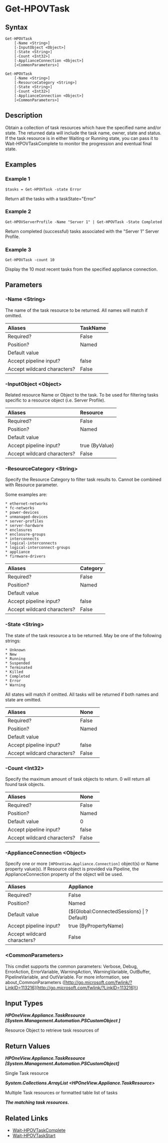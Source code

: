 ﻿---
description: Retrieve Task resource(s).
---

# Get-HPOVTask

## Syntax

```text
Get-HPOVTask
    [-Name <String>]
    [-InputObject <Object>]
    [-State <String>]
    [-Count <Int32>]
    [-ApplianceConnection <Object>]
    [<CommonParameters>]
```

```text
Get-HPOVTask
    [-Name <String>]
    [-ResourceCategory <String>]
    [-State <String>]
    [-Count <Int32>]
    [-ApplianceConnection <Object>]
    [<CommonParameters>]
```

## Description

Obtain a collection of task resources which have the specified name and/or state. The returned data will include the task name, owner, state and status.  If the task resource is in either Waiting or Running state, you can pass it to Wait-HPOVTaskComplete to monitor the progression and eventual final state.

## Examples

###  Example 1 

```text
$tasks = Get-HPOVTask -state Error
```

Return all the tasks with a taskState="Error"

###  Example 2 

```text
Get-HPOVServerProfile -Name "Server 1" | Get-HPOVTask -State Completed
```

Return completed (successful) tasks associated with the "Server 1" Server Profile.

###  Example 3 

```text
Get-HPOVTask -count 10
```

Display the 10 most recent tasks from the specified appliance connection.

## Parameters

### -Name &lt;String&gt;

The name of the task resource to be returned.  All names will match if omitted.

| Aliases | TaskName |
| :--- | :--- |
| Required? | False |
| Position? | Named |
| Default value |  |
| Accept pipeline input? | false |
| Accept wildcard characters? | False |

### -InputObject &lt;Object&gt;

Related resource Name or Object to the task. To be used for filtering tasks specific to a resource object (i.e. Server Profile).

| Aliases | Resource |
| :--- | :--- |
| Required? | False |
| Position? | Named |
| Default value |  |
| Accept pipeline input? | true (ByValue) |
| Accept wildcard characters? | False |

### -ResourceCategory &lt;String&gt;

Specify the Resource Category to filter task results to.  Cannot be combined with Resource parameter.

Some examples are:

    * ethernet-networks
    * fc-networks
    * power-devices
    * unmanaged-devices
    * server-profiles
    * server-hardware
    * enclosures
    * enclosure-groups
    * interconnects
    * logical-interconnects
    * logical-interconnect-groups
    * appliance
    * firmware-drivers

| Aliases | Category |
| :--- | :--- |
| Required? | False |
| Position? | Named |
| Default value |  |
| Accept pipeline input? | false |
| Accept wildcard characters? | False |

### -State &lt;String&gt;

The state of the task resource a to be returned. May be one of the following strings:
            
    * Unknown
    * New
    * Running
    * Suspended
    * Terminated
    * Killed
    * Completed
    * Error
    * Warning
    
All states will match if omitted.  All tasks will be returned if both names and state are omitted.

| Aliases | None |
| :--- | :--- |
| Required? | False |
| Position? | Named |
| Default value |  |
| Accept pipeline input? | false |
| Accept wildcard characters? | False |

### -Count &lt;Int32&gt;

Specify the maximum amount of task objects to return.  0 will return all found task objects.

| Aliases | None |
| :--- | :--- |
| Required? | False |
| Position? | Named |
| Default value | 0 |
| Accept pipeline input? | false |
| Accept wildcard characters? | False |

### -ApplianceConnection &lt;Object&gt;

Specify one or more `[HPOneView.Appliance.Connection]` object(s) or Name property value(s). If Resource object is provided via Pipeline, the ApplianceConnection property of the object will be used.

| Aliases | Appliance |
| :--- | :--- |
| Required? | False |
| Position? | Named |
| Default value | (${Global:ConnectedSessions} &vert; ? Default) |
| Accept pipeline input? | true (ByPropertyName) |
| Accept wildcard characters? | False |

### &lt;CommonParameters&gt;

This cmdlet supports the common parameters: Verbose, Debug, ErrorAction, ErrorVariable, WarningAction, WarningVariable, OutBuffer, PipelineVariable, and OutVariable. For more information, see about\_CommonParameters \([http://go.microsoft.com/fwlink/?LinkID=113216](http://go.microsoft.com/fwlink/?LinkID=113216)\)

## Input Types

_**HPOneView.Appliance.TaskResource [System.Management.Automation.PSCustomObject ]**_

Resource Object to retrieve task resources of

## Return Values

_**HPOneView.Appliance.TaskResource [System.Management.Automation.PSCustomObject]**_

Single Task resource

_**System.Collections.ArrayList <HPOneView.Appliance.TaskResource>**_

Multiple Task resources or formatted table list of tasks

_**The matching task resources.**_



## Related Links

* [Wait-HPOVTaskComplete](wait-hpovtaskcomplete.md)
* [Wait-HPOVTaskStart](wait-hpovtaskstart.md)
